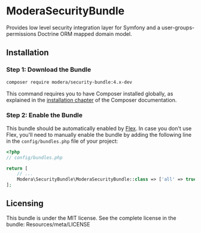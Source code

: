 # ModeraSecurityBundle

Provides low level security integration layer for Symfony and a user-groups-permissions Doctrine ORM mapped domain model.

## Installation

### Step 1: Download the Bundle

``` bash
composer require modera/security-bundle:4.x-dev
```

This command requires you to have Composer installed globally, as explained
in the [installation chapter](https://getcomposer.org/doc/00-intro.md) of the Composer documentation.

### Step 2: Enable the Bundle

This bundle should be automatically enabled by [Flex](https://symfony.com/doc/current/setup/flex.html).
In case you don't use Flex, you'll need to manually enable the bundle by
adding the following line in the `config/bundles.php` file of your project:

``` php
<?php
// config/bundles.php

return [
    // ...
    Modera\SecurityBundle\ModeraSecurityBundle::class => ['all' => true],
];
```

## Licensing

This bundle is under the MIT license. See the complete license in the bundle:
Resources/meta/LICENSE
